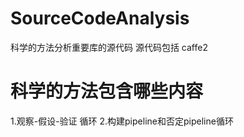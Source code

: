 # SourceCodeAnalysis
科学的方法分析重要库的源代码
源代码包括 caffe2

# 科学的方法包含哪些内容
1.观察-假设-验证 循环
2.构建pipeline和否定pipeline循环
